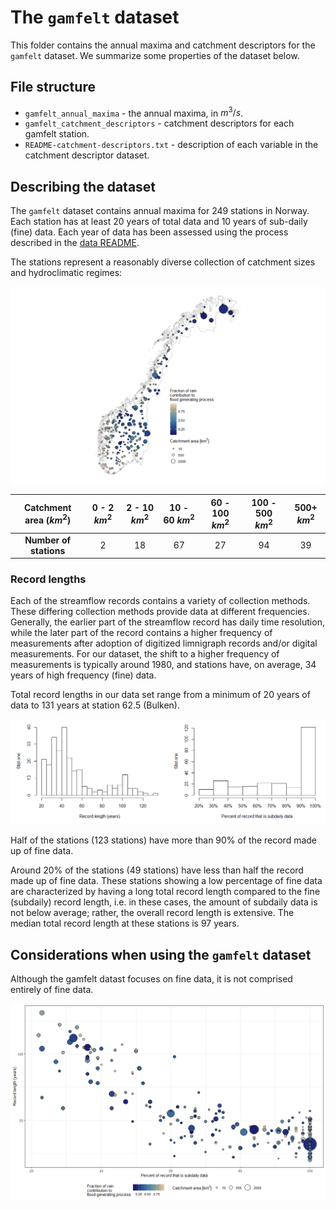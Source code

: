 
# The `gamfelt` dataset

This folder contains the annual maxima and catchment descriptors for the
`gamfelt` dataset. We summarize some properties of the dataset below.

## File structure

- `gamfelt_annual_maxima` - the annual maxima, in $m^3/s$.
- `gamfelt_catchment_descriptors` - catchment descriptors for each
  gamfelt station.
- `README-catchment-descriptors.txt` - description of each variable in
  the catchment descriptor dataset.

## Describing the dataset

The `gamfelt` dataset contains annual maxima for 249 stations in Norway.
Each station has at least 20 years of total data and 10 years of
sub-daily (fine) data. Each year of data has been assessed using the
process described in the [data README](/data/README.md).

The stations represent a reasonably diverse collection of catchment
sizes and hydroclimatic regimes:

![](README_files/figure-gfm/unnamed-chunk-1-1.png)<!-- -->

| Catchment area ($km^2$) | 0 - 2 $km^2$ | 2 - 10 $km^2$ | 10 - 60 $km^2$ | 60 - 100 $km^2$ | 100 - 500 $km^2$ | 500+ $km^2$ |
|:-----------------------:|:------------:|:-------------:|:--------------:|:---------------:|:----------------:|:-----------:|
| **Number of stations**  |      2       |      18       |       67       |       27        |        94        |     39      |

### Record lengths

Each of the streamflow records contains a variety of collection methods.
These differing collection methods provide data at different
frequencies. Generally, the earlier part of the streamflow record has
daily time resolution, while the later part of the record contains a
higher frequency of measurements after adoption of digitized limnigraph
records and/or digital measurements. For our dataset, the shift to a
higher frequency of measurements is typically around 1980, and stations
have, on average, 34 years of high frequency (fine) data.

Total record lengths in our data set range from a minimum of 20 years of
data to 131 years at station 62.5 (Bulken).

![](README_files/figure-gfm/unnamed-chunk-2-1.png)<!-- -->

Half of the stations (123 stations) have more than 90% of the record
made up of fine data.

Around 20% of the stations (49 stations) have less than half the record
made up of fine data. These stations showing a low percentage of fine
data are characterized by having a long total record length compared to
the fine (subdaily) record length, i.e. in these cases, the amount of
subdaily data is not below average; rather, the overall record length is
extensive. The median total record length at these stations is 97 years.

## Considerations when using the `gamfelt` dataset

Although the gamfelt datast focuses on fine data, it is not comprised
entirely of fine data.

![](README_files/figure-gfm/unnamed-chunk-3-1.png)<!-- -->
